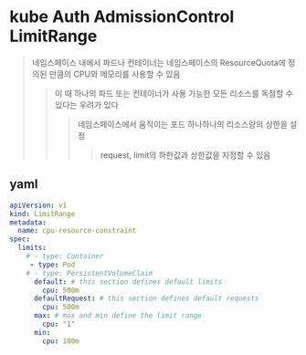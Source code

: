 # kube Auth AdmissionControl LimitRange

> 네임스페이스 내에서 파드나 컨테이너는 네임스페이스의 ResourceQuota에 정의된 만큼의 CPU와 메모리를 사용할 수 있음
>
> > 이 때 하나의 파드 또는 컨테이너가 사용 가능한 모든 리소스를 독점할 수 있다는 우려가 있다
> >
> > > 네임스페이스에서 움직이는 포드 하나하나의 리소스량의 상한을 설정
> > >
> > > > request, limit의 하한값과 상한값을 지정할 수 있음

## yaml

```yaml
apiVersion: v1
kind: LimitRange
metadata:
  name: cpu-resource-constraint
spec:
  limits:
    # - type: Container
     - type: Pod
    # - type: PersistentVolumeClaim
      default: # this section defines default limits
        cpu: 500m
      defaultRequest: # this section defines default requests
        cpu: 500m
      max: # max and min define the limit range
        cpu: "1"
      min:
        cpu: 100m
```

